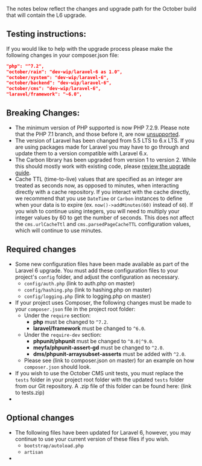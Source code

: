 The notes below reflect the changes and upgrade path for the October build that will contain the L6 upgrade.

## Testing instructions:

If you would like to help with the upgrade process please make the following changes in your composer.json file:

```json
"php": "^7.2",
"october/rain": "dev-wip/laravel-6 as 1.0",
"october/system": "dev-wip/laravel-6",
"october/backend": "dev-wip/laravel-6",
"october/cms": "dev-wip/laravel-6",
"laravel/framework": "~6.0",
```

## Breaking Changes:

- The minimum version of PHP supported is now PHP 7.2.9. Please note that the PHP 7.1 branch, and those before it, are now [unsupported](https://www.php.net/supported-versions.php).
- The version of Laravel has been changed from 5.5 LTS to 6.x LTS. If you are using packages made for Laravel you may have to go through and update them to a version compatible with Laravel 6.x.
- The Carbon library has been upgraded from version 1 to version 2. While this should mostly work with existing code, please [review the upgrade guide](https://carbon.nesbot.com/docs/#api-carbon-2).
- Cache TTL (time-to-live) values that are specified as an integer are treated as seconds now, as opposed to minutes, when interacting directly with a cache repository. If you interact with the cache directly, we recommend that you use `DateTime` or `Carbon` instances to define when your data is to expire (ex. `now()->addMinutes(60)` instead of `60`). If you wish to continue using integers, you will need to multiply your integer values by 60 to get the number of seconds. This does not affect the `cms.urlCacheTtl` and `cms.parsedPageCacheTTL` configuration values, which will continue to use minutes.

## Required changes

- Some new configuration files have been made available as part of the Laravel 6 upgrade. You must add these configuration files to your project's `config` folder, and adjust the configuration as necessary.
  - `config/auth.php` (link to auth.php on master)
  - `config/hashing.php` (link to hashing.php on master)
  - `config/logging.php` (link to logging.php on master)
- If your project uses Composer, the following changes must be made to your `composer.json` file in the project root folder:
  - Under the `require` section:
    - **php** must be changed to `^7.2`.
    - **laravel/framework** must be changed to `^6.0`.
  - Under the `require-dev` section:
    - **phpunit/phpunit** must be changed to `^8.0|^9.0`.
    - **meyfa/phpunit-assert-gd** must be changed to `^2.0`.
    - **dms/phpunit-arraysubset-asserts** must be added with `^2.0`.
  - Please see (link to composer.json on master) for an example on how `composer.json` should look.
- If you wish to use the October CMS unit tests, you must replace the `tests` folder in your project root folder with the updated `tests` folder from our Git repository. A .zip file of this folder can be found here: (link to tests.zip)
-

## Optional changes

- The following files have been updated for Laravel 6, however, you may continue to use your current version of these files if you wish.
  - `bootstrap/autoload.php`
  - `artisan`
-
